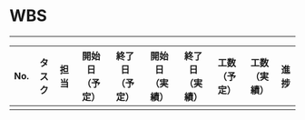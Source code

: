 # WBS

---

| No. | タスク | 担当 | 開始日（予定） | 終了日（予定） | 開始日（実績） | 終了日（実績） | 工数（予定） | 工数（実績） | 進捗 |
| --- | ------ | ---- | -------------- | -------------- | -------------- | -------------- | ------------ | ------------ | ---- |
|     |        |      |                |                |                |                |              |              |      |
